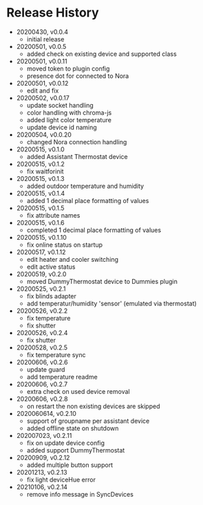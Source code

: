 # Release History

* 20200430, v0.0.4
	* initial release
* 20200501, v0.0.5
	* added check on existing device and supported class
* 20200501, v0.0.11
	* moved token to plugin config
	* presence dot for connected to Nora
* 20200501, v0.0.12
	* edit and fix
* 20200502, v0.0.17
	* update socket handling
	* color handling with chroma-js
	* added light color temperature
	* update device id naming
* 20200504, v0.0.20
	* changed Nora connection handling
* 20200515, v0.1.0
	* added Assistant Thermostat device
* 20200515, v0.1.2
	* fix waitforinit
* 20200515, v0.1.3
	* added outdoor temperature and humidity
* 20200515, v0.1.4
	* added 1 decimal place formatting of values
* 20200515, v0.1.5
	* fix attribute names
* 20200515, v0.1.6
	* completed 1 decimal place formatting of values
* 20200515, v0.1.10
	* fix online status on startup
* 20200517, v0.1.12
	* edit heater and cooler switching
	* edit active status
* 20200519, v0.2.0
	* moved DummyThermostat device to Dummies plugin
* 20200525, v0.2.1
	* fix blinds adapter
	* add temperatur/humidity 'sensor' (emulated via thermostat)
* 20200526, v0.2.2
	* fix temperature
	* fix shutter
* 20200526, v0.2.4
	* fix shutter
* 20200528, v0.2.5
	* fix temperature sync
* 20200606, v0.2.6
	* update guard
	* add temperature readme
* 20200606, v0.2.7
	* extra check on used device removal
* 20200606, v0.2.8
	* on restart the non existing devices are skipped
* 2020060614, v0.2.10
	* support of groupname per assistant device
	* added offline state on shutdown
* 202007023, v0.2.11
	* fix on update device config
	* added support DummyThermostat
* 20200909, v0.2.12
	* added multiple button support
* 20201213, v0.2.13
	* fix light deviceHue error
* 20210106, v0.2.14
	* remove info message in SyncDevices
